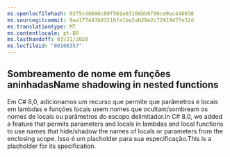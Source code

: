 ```yaml
---
ms.openlocfilehash: 9275c48690c00f501e03106bb0f86ce9ac446038
ms.sourcegitcommit: 9aa177443b83116fe1be2ab28e2c7291947fe32d
ms.translationtype: MT
ms.contentlocale: pt-BR
ms.lasthandoff: 03/21/2020
ms.locfileid: "80108357"
---
```

## <a name="name-shadowing-in-nested-functions"></a><span data-ttu-id="c1451-101">Sombreamento de nome em funções aninhadas</span><span class="sxs-lookup"><span data-stu-id="c1451-101">Name shadowing in nested functions</span></span>

<span data-ttu-id="c1451-102">Em C# 8,0, adicionamos um recurso que permite que parâmetros e locais em lambdas e funções locais usem nomes que ocultam/sombream os nomes de locais ou parâmetros do escopo delimitador.</span><span class="sxs-lookup"><span data-stu-id="c1451-102">In C# 8.0, we added a feature that permits parameters and locals in lambdas and local functions to use names that hide/shadow the names of locals or parameters from the enclosing scope.</span></span> <span data-ttu-id="c1451-103">Isso é um placholder para sua especificação.</span><span class="sxs-lookup"><span data-stu-id="c1451-103">This is a placholder for its specification.</span></span>
